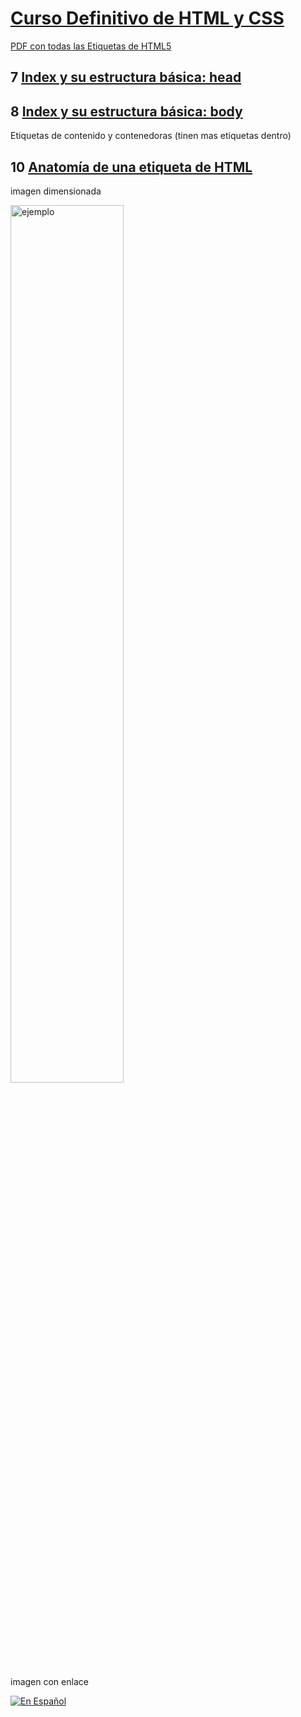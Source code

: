 # [Curso Definitivo de HTML y CSS](https://platzi.com/clases/html-css/)

[PDF con todas las Etiquetas de HTML5](https://i.emezeta.com/weblog/html5-cheatsheet/html5-cheatsheet-2019.pdf)

## 7 [Index y su estructura básica: head](https://platzi.com/clases/2008-html-css/31088-index-y-su-estructura-basica-head/)

## 8 [Index y su estructura básica: body](https://platzi.com/clases/2008-html-css/31087-index-y-su-estructura-basica-body/)
Etiquetas de contenido y contenedoras (tinen mas etiquetas dentro)

## 10 [Anatomía de una etiqueta de HTML](https://platzi.com/clases/2008-html-css/31085-anatomia-de-una-etiqueta-de-html/)

imagen dimensionada

<img src = "https://i.postimg.cc/k4s9SqbT/Anatom-a-de-Etiqueta.png" width = "60%" height = "60%" alt = "ejemplo" align = "center" />

imagen con enlace

[![En Español](https://i.postimg.cc/k4s9SqbT/Anatom-a-de-Etiqueta.png)](https://postlmg.cc/phmgbNkj)

